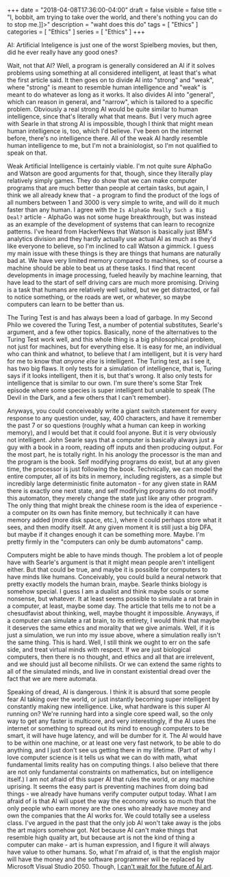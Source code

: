 +++
date = "2018-04-08T17:36:00-04:00"
draft = false
visible = false
title = "<![CDATA[<br>I, bobbit, am trying to take over the world, and there's nothing you can do to stop me.]]>"
description = "waht does this do"
tags = [ "Ethics" ]
categories = [ "Ethics" ]
series = [ "Ethics" ]
+++

AI: Artificial Inteligence is just one of the worst Spielberg movies, but then, did he ever really have any good ones?

Wait, not that AI? Well, a program is generally considered an AI if it solves problems using something at all considered intelligent, at least that's what
the first article said. It then goes on to divide AI into "strong" and "weak", where "strong" is meant to resemble human intelligence and "weak" is meant
to do whatever as long as it works. It also divides AI into "general", which can reason in general, and "narrow", which is tailored to a specific problem. Obviously
a real strong AI would be quite similar to human intelligence, since that's literally what that means. But I very much agree with Searle in that strong AI is impossible,
though I think that might mean human intelligence is, too, which I'd believe. I've been on the internet before, there's no intelligence there. All of the weak AI
hardly resemble human intelligence to me, but I'm not a brainiologist, so I'm not qualified to speak on that.

Weak Artificial Intelligence is certainly viable. I'm not quite sure AlphaGo and Watson are good arguments for that, though, since they literally play
relatively simply games. They do show that we can make computer programs that are much better than people at certain tasks, but again, I think we all already
knew that - a program to find the product of the logs of all numbers between 1 and 3000 is very simple to write, and will do it much faster than any human.
I agree with the `Is AlphaGo Really Such a Big Deal?` article - AlphaGo was not some huge breakthrough, but was instead as an example of the development of 
systems that can learn to recognize patterns. I've heard from HackerNews that Watson is basically just IBM's analytics division and they hardly actually use
actual AI as much as they'd like everyone to believe, so I'm inclined to call Watson a gimmick. I guess my main issue with these things is they are things that
humans are naturally bad at. We have very limited memory compared to machines, so of course a machine should be able to beat us at these tasks. I find that recent
developments in image processing, fueled heavily by machine learning, that have lead to the start of self driving cars are much more promising. Driving is a task
that humans are relatively well suited, but we get distracted, or fail to notice something, or the roads are wet, or whatever, so maybe computers can learn to be
better than us. 

The Turing Test is and has always been a load of garbage. In my Second Philo we covered the Turing Test, a number of potential substitutes, Searle's argument, and a 
few other topics. Basically, none of the alternatives to the Turing Test work well, and this whole thing is a big philosophical problem, not just for machines, but
for everything else. It is easy for me, an individual who can think and whatnot, to believe that _I_ am intelligent, but it is very hard for me to
know that _anyone else_ is intelligent. The Turing test, as I see it, has two big flaws. It only tests for a simulation of intelligence, that is, Turing says
if it looks intelligent, then it is, but that's wrong. It also only tests for intelligence that is similar to our own. I'm sure there's some Star Trek episode
where some species is super intelligent but unable to speak (The Devil in the Dark, and a few others that I can't remember). 

Anyways, you could conceiveably write a giant switch statement for every response to any question under, say, 400 characters, and have
it remember the past 7 or so questions (roughly what a human can keep in working memory), and I would bet that it could fool anyone. But it is very obviously
not intelligent. John Searle says that a computer is basically always just a guy with a book in a room, reading off inputs and then producing output. For the most
part, he is totally right. In his anology the processor is the man and the program is the book. Self modifying programs do exist, but at any given time, the processor
is just following the book. Technically, we can model the entire computer, all of its bits in memory, including registers, as a simple but incredibly large deterministic
finite automaton - for any given state in RAM there is exactly one next state, and self modifying programs do not modify this automaton, they merely change
the state just like any other program. The only thing that might break the chinese room is the idea of experience - a computer on its own has finite memory, but
technically it can have memory added (more disk space, etc.), where it could perhaps store what it sees, and then modify itself. At any given moment it is still just
a big DFA, but maybe if it changes enough it can be something more. Maybe. I'm pretty firmly in the "computers can only be dumb automatons" camp.

Computers might be able to have minds though. The problem a lot of people have with Searle's argument is that it might mean people aren't intelligent either. But that
could be true, and maybe it is possible for computers to have minds like humans. Conceivably, you could build a neural network that pretty exactly models the human
brain, maybe. Searle thinks biology is somehow special. I guess I am a dualist and think maybe souls or some nonsense, but whatever. It at least seems possible to
simulate a rat brain in a computer, at least, maybe some day. The article that tells me to not be a chesudfavist about thinking, well, maybe thought it impossible.
Anyways, if a computer can simulate a rat brain, to its entirety, I would think that maybe it deserves the same ethics and morality that we give animals. Well,
if it is just a simulation, we run into my issue above, where a simulation really isn't the same thing. This is hard. Well, I still think we ought to err on the
safe side, and treat virtual minds with respect. If we are just biological computers, then there is no thought, and ethics and all that are irrelevent, and we should
just all become nihilists. Or we can extend the same rights to all of the simulated minds, and live in constant existential dread over the fact that we are mere automata.

Speaking of dread, AI is dangerous. I think it is absurd that some people fear AI taking over the world, or just instantly becoming super intelligent by
constantly making new intelligence. Like, what hardware is this super AI running on? We're running hard into a single core speed wall, so the only way
to get any faster is multicore, and very interestingly, if the AI uses the internet or something to spread out its mind to enough computers to be smart, it will
have huge latency, and will be dumber for it. The AI would have to be within one machine, or at least one very fast network, to be able to do anything, and I just
don't see us getting there in my lifetime. (Part of why I love computer science is it tells us what we can do with math, what fundamental limits reality has
on computing things. I also believe that there are not only fundamental constraints on mathematics, but on intelligence itself.) I am not afraid of this super AI
that rules the world, or any machine uprising. It seems the easy part is preventing machines from doing bad things - we already have humans verify computer output today.
What I am afraid of is that AI will upset the way the economy works so much that the only people who earn money
are the ones who already have money and own the companies that the AI works for. We could totally see a useless class. I've argued in the past that the only job
AI won't take away is the jobs the art majors somehow got. Not because AI can't make things that resemble high quality art, but because art is not the kind of thing
a computer can make - art is human expression, and I figure it will always have value to other humans. So, what I'm afraid of, is that the english major will have
the money and the software programmer will be replaced by Microsoft Visual Studio 2050. 
Though, [I can't wait for the future of AI art](https://johnwesthoff.com/ideas/future_movie/).
